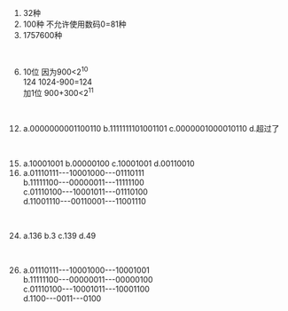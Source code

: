 1. 32种
2. 100种 不允许使用数码0=81种
3. 1757600种

<br>

6. 10位 因为900<2<sup>10</sup>
   <br>
   124  1024-900=124
   <br>
   加1位 900+300<2<sup>11</sup>

<br>

12. a.0000000001100110 b.1111111101001101 c.0000001000010110 d.超过了

<br>

15. a.10001001 b.00000100 c.10001001 d.00110010
16. a.01110111---10001000---01110111 <br>b.11111100---00000011---11111100 <br>c.01110100---10001011---01110100 <br>d.11001110---00110001---11001110

<br>

24. a.136 b.3 c.139 d.49

<br>

26. a.01110111---10001000---10001001 <br>b.11111100---00000011---00000100 <br>c.01110100---10001011---10001100
<br>d.1100---0011---0100